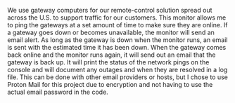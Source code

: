 We use gateway computers for our remote-control solution spread out across the U.S. to support traffic for our customers. This monitor allows me to ping the gateways at a set amount of time to make sure they are online. If a gateway goes down or becomes unavailable, the monitor will send an email alert. As long as the gateway is down when the monitor runs, an email is sent with the estimated time it has been down. When the gateway comes back online and the monitor runs again, it will send out an email that the gateway is back up. It will print the status of the network pings on the console and will document any outages and when they are resolved in a log file. This can be done with other email providers or hosts, but I chose to use Proton Mail for this project due to encryption and not having to use the actual email password in the code. 

